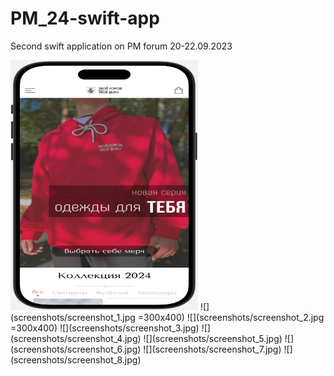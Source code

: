 # PM_24-swift-app
Second swift application on PM forum 20-22.09.2023

<img src="screenshots/screenshot_1.jpg" width="300" height="400">
![](screenshots/screenshot_1.jpg =300x400)
![](screenshots/screenshot_2.jpg =300x400)
![](screenshots/screenshot_3.jpg)
![](screenshots/screenshot_4.jpg)
![](screenshots/screenshot_5.jpg)
![](screenshots/screenshot_6.jpg)
![](screenshots/screenshot_7.jpg)
![](screenshots/screenshot_8.jpg)